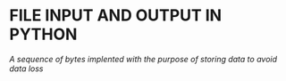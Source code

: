 # **FILE INPUT AND OUTPUT IN PYTHON**

_A sequence of bytes implented with the purpose of storing data to avoid data loss_
